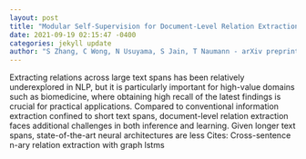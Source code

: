 ```yaml
--- 
layout: post 
title: "Modular Self-Supervision for Document-Level Relation Extraction" 
date: 2021-09-19 02:15:47 -0400 
categories: jekyll update 
author: "S Zhang, C Wong, N Usuyama, S Jain, T Naumann - arXiv preprint arXiv , 2021" 
--- 
```

Extracting relations across large text spans has been relatively underexplored in NLP, but it is particularly important for high-value domains such as biomedicine, where obtaining high recall of the latest findings is crucial for practical applications. Compared to conventional information extraction confined to short text spans, document-level relation extraction faces additional challenges in both inference and learning. Given longer text spans, state-of-the-art neural architectures are less Cites: Cross-sentence n-ary relation extraction with graph lstms
